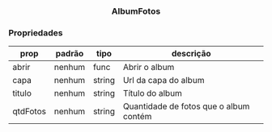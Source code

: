 <h3 align="center">AlbumFotos</p> 

### Propriedades 
| prop | padrão | tipo | descrição |
| ---- | ---- | ----| ---- |
| abrir | nenhum | func | Abrir o album | 
| capa | nenhum | string | Url da capa do album | 
| titulo | nenhum | string | Título do album |
| qtdFotos | nenhum | string | Quantidade de fotos que o album contém |